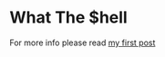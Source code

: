 # What The $hell

For more info please read [my first post](http://wts.dgnest.com/2016/01/hello-world/)
